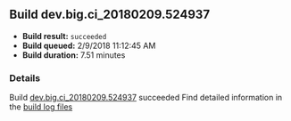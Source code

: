 ## Build dev.big.ci_20180209.524937
- **Build result:** `succeeded`
- **Build queued:** 2/9/2018 11:12:45 AM
- **Build duration:** 7.51 minutes
### Details
Build [dev.big.ci_20180209.524937](https://winappstudio.visualstudio.com/web/build.aspx?pcguid=a4ef43be-68ce-4195-a619-079b4d9834c2&builduri=vstfs%3a%2f%2f%2fBuild%2fBuild%2f24937) succeeded
Find detailed information in the [build log files](https://uwpctdiags.blob.core.windows.net/buildlogs/dev.big.ci_20180209.524937_logs.zip)
